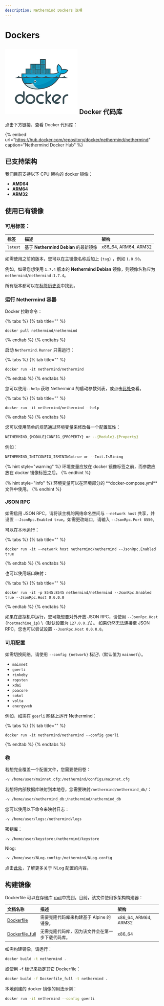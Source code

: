 ```yaml
---
description: Nethermind Dockers 说明
---
```


# Dockers

## ![](../.gitbook/assets/pobrane.png) Docker 代码库

点击下方链接，查看 Docker 代码库：

{% embed url="https://hub.docker.com/repository/docker/nethermind/nethermind" caption="Nethermind Docker Hub" %}

## 已支持架构

我们目前支持以下 CPU 架构的 docker 镜像：

* **AMD64**
* **ARM64**
* **ARM32**

## 使用已有镜像

### **可用标签：**

| **标签** | 描述 | 架构 |
| :--- | :--- | :--- |
| `latest` | 基于 **Nethermind Debian** 的最新镜像 | x86\_64, ARM64, ARM32 |

如需使用之前的版本，您可以在主镜像名称后加上 `{tag}` ，例如 `1.8.50`。

例如，如果您想使用 `1.7.4` 版本的 **Nethermind Debian** 镜像，则镜像名称应为 `nethermind/nethermind:1.7.4`。

所有版本都可以在[标签历史页](https://github.com/NethermindEth/nethermind/tags)中找到。

### **运行 Nethermind** 容器

Docker 拉取命令：

{% tabs %}
{% tab title="" %}
```text
docker pull nethermind/nethermind
```
{% endtab %}
{% endtabs %}

启动 `Nethermind.Runner` 只需运行：

{% tabs %}
{% tab title="" %}
```text
docker run -it nethermind/nethermind
```
{% endtab %}
{% endtabs %}

您可以使用`--help` 获取 Nethermind 的启动参数列表，或点击[此处](configuration/)查看。

{% tabs %}
{% tab title="" %}
```text
docker run -it nethermind/nethermind --help
```
{% endtab %}
{% endtabs %}

您可以使用简单的规范通过环境变量来修改每一个配置属性：

```bash
NETHERMIND_{MODULE}CONFIG_{PROPERTY} or --{Module}.{Property}
```

例如：

```text
NETHERMIND_INITCONFIG_ISMINING=true or --Init.IsMining

```

{% hint style="warning" %}
环境变量应放在 docker 镜像标签之前，而参数应放在 docker 镜像标签之后。
{% endhint %}

{% hint style="info" %}
环境变量可以在环境部分的 \*\*docker-compose.yml\*\* 文件中使用。
{% endhint %}

### **JSON RPC**

如需启用 JSON RPC，请将该主机的网络命名空间与 `--network host` 共享，并设置 `--JsonRpc.Enabled true`。如需更改端口，请输入 `--JsonRpc.Port 8550`。

可以在本地运行：

{% tabs %}
{% tab title="" %}
```text
docker run -it --network host nethermind/nethermind --JsonRpc.Enabled true
```
{% endtab %}
{% endtabs %}

也可以使用端口映射：

{% tabs %}
{% tab title="" %}
```text
docker run -it -p 8545:8545 nethermind/nethermind --JsonRpc.Enabled true --JsonRpc.Host 0.0.0.0
```
{% endtab %}
{% endtabs %}

如果在虚拟机中运行，您可能想要对外开放 JSON RPC，请使用 `--JsonRpc.Host {hostmachine_ip}` \（默认设置为 `127.0.0.1`\）。 如果仍然无法连接至 JSON RPC，您也可以尝试设置 `--JsonRpc.Host 0.0.0.0`。

### **可用配置**

如需切换网络，请使用 `--config {network}` 标记\（默认值为 `mainnet`\）。

* `mainnet`
* `goerli`
* `rinkeby`
* `ropsten`
* `xdai`
* `poacore`
* `sokol`
* `volta`
* `energyweb`

例如，如需在 `goerli` 网络上运行 Nethermind：

{% tabs %}
{% tab title="" %}
```text
docker run -it nethermind/nethermind --config goerli
```
{% endtab %}
{% endtabs %}

### **卷**

若想完全覆盖一个配置文件，您需要使用卷：

```bash
-v /home/user/mainnet.cfg:/nethermind/configs/mainnet.cfg
```

若想将内部数据库映射到本地卷，您需要映射`/nethermind/nethermind_db/`：

```bash
-v /home/user/nethermind_db:/nethermind/nethermind_db
```

您可以使用以下命令来映射日志：

```bash
-v /home/user/logs:/nethermind/logs
```

密钥库：

```bash
-v /home/user/keystore:/nethermind/keystore
```

Nlog:

```bash
-v /home/user/NLog.config:/nethermind/NLog.config
```

点击[此处](https://github.com/NLog/NLog/wiki/Configuration-file)，了解更多关于 NLog 配置的内容。

## 构建镜像

Dockerfile 可以在存储库 [root](https://github.com/NethermindEth/nethermind)中找到。目前，该文件使用多架构构建器：

| 文档名称 | 描述 | 架构 |
| :--- | :--- | :--- |
| [Dockerfile](https://github.com/NethermindEth/nethermind/blob/master/Dockerfile) | 需要克隆代码库来构建基于 Alpine 的镜像。 | x86\_64, ARM64, ARM32 |
| [Dockerfile\_full](https://github.com/NethermindEth/nethermind/blob/master/Dockerfile_full) | 无需克隆代码库，因为该文件会在第一步下载代码库。 | x86\_64 |

如需构建镜像，请运行：

```bash
docker build -t nethermind .
```

或使用 `-f` 标记来指定其它 Dockerfile：

```bash
docker build -f Dockerfile_full -t nethermind .
```

本地创建的 docker 镜像的用法示例：

```bash
docker run -it nethermind --config goerli
```

